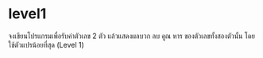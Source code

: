 # level1
จงเขียนโปรแกรมเพื่อรับค่าตัวเลข 2 ตัว แล้วแสดงผลบวก ลบ คูณ หาร ของตัวเลขทั้งสองตัวนั้น โดยใช้ตัวแปรน้อยที่สุด (Level 1)
